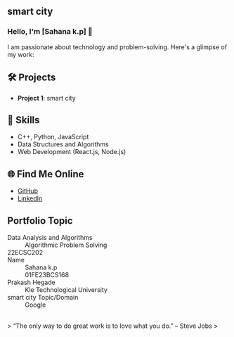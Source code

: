 ## smart city

### Hello, I'm [Sahana k.p] 👋

I am passionate about technology and problem-solving. Here's a glimpse of my work:

## 🛠️ Projects
- **Project 1**: smart city


## 🚀 Skills
- C++, Python, JavaScript
- Data Structures and Algorithms
- Web Development (React.js, Node.js)

## 🌐 Find Me Online
- [GitHub](https://github.com/your-github-username)
- [LinkedIn](https://www.linkedin.com/in/sahana-k-pampapathi-3765b32a9?utm_source=share&utm_campaign=share_via&utm_content=profile&utm_medium=android_app)


## Portfolio Topic

<dl>
<dt>Data Analysis and Algorithms</dt>
<dd>Algorithmic Problem Solving</dd>
<dt>22ECSC202</dt>
<dt>Name</dt>
<dd>Sahana k.p</dd>
<dd>01FE23BCS168</dd>
<dt>Prakash Hegade</dt>
<dd>Kle Technological University</dd>
<dt>smart city Topic/Domain</dt>
<dd>Google</dd>
</dl>

<br> 
> “The only way to do great work is to love what you do.” – Steve Jobs
>
